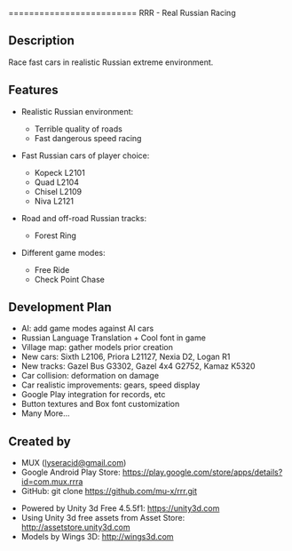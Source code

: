 =========================
RRR - Real Russian Racing


Description
-----------
Race fast cars in realistic Russian extreme environment.


Features
--------
* Realistic Russian environment:
  - Terrible quality of roads
  - Fast dangerous speed racing

* Fast Russian cars of player choice:
  - Kopeck L2101
  - Quad L2104
  - Chisel L2109
  - Niva L2121

* Road and off-road Russian tracks:
  - Forest Ring

* Different game modes:
  - Free Ride
  - Check Point Chase


Development Plan
----------------
* AI: add game modes against AI cars
* Russian Language Translation + Cool font in game
* Village map: gather models prior creation
* New cars: Sixth L2106, Priora L21127, Nexia D2, Logan R1
* New tracks: Gazel Bus G3302, Gazel 4x4 G2752, Kamaz K5320
* Car collision: deformation on damage
* Car realistic improvements: gears, speed display
* Google Play integration for records, etc
* Button textures and Box font customization
* Many More...


Created by
----------
- MUX (lyseracid@gmail.com)
- Google Android Play Store: https://play.google.com/store/apps/details?id=com.mux.rrra
- GitHub: git clone https://github.com/mu-x/rrr.git

* Powered by Unity 3d Free 4.5.5f1: https://unity3d.com
* Using Unity 3d free assets from Asset Store: http://assetstore.unity3d.com
* Models by Wings 3D: http://wings3d.com
